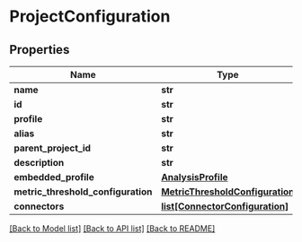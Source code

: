 # ProjectConfiguration

## Properties
Name | Type | Description | Notes
------------ | ------------- | ------------- | -------------
**name** | **str** |  | [optional] 
**id** | **str** |  | [optional] 
**profile** | **str** |  | [optional] 
**alias** | **str** |  | [optional] 
**parent_project_id** | **str** |  | [optional] 
**description** | **str** |  | [optional] 
**embedded_profile** | [**AnalysisProfile**](AnalysisProfile.md) |  | [optional] 
**metric_threshold_configuration** | [**MetricThresholdConfiguration**](MetricThresholdConfiguration.md) |  | [optional] 
**connectors** | [**list[ConnectorConfiguration]**](ConnectorConfiguration.md) |  | [optional] 

[[Back to Model list]](../README.md#documentation-for-models) [[Back to API list]](../README.md#documentation-for-api-endpoints) [[Back to README]](../README.md)


